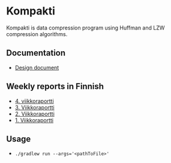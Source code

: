 # Kompakti
Kompakti is data compression program using Huffman and LZW compression algorithms.

## Documentation
- [Design document](documentation/design-document.md)

## Weekly reports in Finnish
- [4. viikkoraportti](documentation/viikkoraportit/viikkoraportti-4.md)
- [3. Viikkoraportti](documentation/viikkoraportit/viikkoraportti-3.md)
- [2. Viikkoraportti](documentation/viikkoraportit/viikkoraportti-2.md)
- [1. Viikkoraportti](documentation/viikkoraportit/viikkoraportti-1.md)

## Usage
- `./gradlew run --args='<pathToFile>'`
